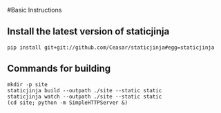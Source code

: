 #Basic Instructions

## Install the latest version of staticjinja
```
pip install git+git://github.com/Ceasar/staticjinja#egg=staticjinja
```

## Commands for building
```
mkdir -p site
staticjinja build --outpath ./site --static static
staticjinja watch --outpath ./site --static static
(cd site; python -m SimpleHTTPServer &)
```

